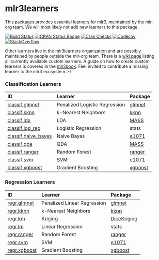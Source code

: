 # mlr3learners

This packages provides essential learners for [mlr3](https://mlr3.mlr-org.com), maintained by the mlr-org team.
We will most likely not add new learners to this package.

[![Build Status](https://travis-ci.org/mlr-org/mlr3learners.svg?branch=master)](https://travis-ci.org/mlr-org/mlr3learners)
[![CRAN Status Badge](https://www.r-pkg.org/badges/version-ago/mlr3learners)](https://cran.r-project.org/package=mlr3learners)
[![Cran Checks](https://cranchecks.info/badges/worst/mlr3learners)](https://cran.r-project.org/web/checks/check_results_mlr3learners.html)
[![Codecov](https://codecov.io/gh/mlr-org/mlr3learners/branch/master/graph/badge.svg)](https://codecov.io/gh/mlr-org/mlr3learners)
[![StackOverflow](https://img.shields.io/badge/stackoverflow-mlr3-orange.svg)](https://stackoverflow.com/questions/tagged/mlr3)

Other learners live in the [mlr3learners](https://github.com/mlr3learners) organization and are possibly maintained by people outside the mlr-org team.
There is a [wiki page](https://github.com/mlr-org/mlr3learners/wiki/Extra-Learners) listing all currently available custom learners.
A guide on how to create custom learners is covered in the [mlr3book](https://mlr3book.mlr-org.com).
Feel invited to contribute a missing learner to the mlr3 ecosystem :-)

### Classification Learners

| ID                                                                                              | Learner                          | Package                                                |
| :---------------------------------------------------------------------------------------------- | :------------------------------- | :----------------------------------------------------- |
| [classif.glmnet](https://mlr3learners.mlr-org.com/reference/LearnerClassifGlmnet.html)          | Penalized Logistic Regression    | [glmnet](https://cran.r-project.org/package=glmnet)    |
| [classif.kknn](https://mlr3learners.mlr-org.com/reference/LearnerClassifKKNN.html)              | k-Nearest Neighbors              | [kknn](https://cran.r-project.org/package=kknn)        |
| [classif.lda](https://mlr3learners.mlr-org.com/reference/LearnerClassifLDA.html)                | LDA                              | [MASS](https://cran.r-project.org/package=MASS)        |
| [classif.log_reg](https://mlr3learners.mlr-org.com/reference/LearnerClassifLogReg.html)         | Logistic Regression              | stats                                                  |
| [classif.naive_bayes](https://mlr3learners.mlr-org.com/reference/LearnerClassifNaiveBayes.html) | Naive Bayes                      | [e1071](https://cran.r-project.org/package=e1071)      |
| [classif.qda](https://mlr3learners.mlr-org.com/reference/LearnerClassifQDA.html)                | QDA                              | [MASS](https://cran.r-project.org/package=MASS)        |
| [classif.ranger](https://mlr3learners.mlr-org.com/reference/LearnerClassifRanger.html)          | Random Forest                    | [ranger](https://cran.r-project.org/package=ranger)    |
| [classif.svm](https://mlr3learners.mlr-org.com/reference/LearnerClassifSVM.html)                | SVM                              | [e1071](https://cran.r-project.org/package=e1071)      |
| [classif.xgboost](https://mlr3learners.mlr-org.com/reference/LearnerClassifXgboost.html)        | Gradient Boosting                | [xgboost](https://cran.r-project.org/package=xgboost)  |

### Regression Learners

| ID                                                                                 | Learner                          | Package                                                       |
| :--------------------------------------------------------------------------------- | :------------------------------- | :------------------------------------------------------------ |
| [regr.glmnet](https://mlr3learners.mlr-org.com/reference/LearnerRegrGlmnet.html)   | Penalized Linear Regression      | [glmnet](https://cran.r-project.org/package=glmnet)           |
| [regr.kknn](https://mlr3learners.mlr-org.com/reference/LearnerRegrKKNN.html)       | k-Nearest Neighbors              | [kknn](https://cran.r-project.org/package=kknn)               |
| [regr.km](https://mlr3learners.mlr-org.com/reference/LearnerRegrKM.html)           | Kriging                          | [DiceKriging](https://cran.r-project.org/package=DiceKriging) |
| [regr.lm](https://mlr3learners.mlr-org.com/reference/LearnerRegrLM.html)           | Linear Regression                | stats                                                         |
| [regr.ranger](https://mlr3learners.mlr-org.com/reference/LearnerRegrRanger.html)   | Random Forest                    | [ranger](https://cran.r-project.org/package=ranger)           |
| [regr.svm](https://mlr3learners.mlr-org.com/reference/LearnerRegrSVM.html)         | SVM                              | [e1071](https://cran.r-project.org/package=e1071)             |
| [regr.xgboost](https://mlr3learners.mlr-org.com/reference/LearnerRegrXgboost.html) | Gradient Boosting                | [xgboost](https://cran.r-project.org/package=xgboost)         |

